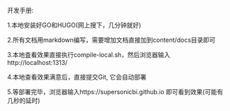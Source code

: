 开发手册:

1.本地安装好GO和HUGO(网上搜下，几分钟就好)

2.所有文档用markdown编写，需要增加文档直接加到content/docs目录即可

3.本地査看效果直接执行compile-local.sh，然后浏览器输入http://localhost:1313/

4.本地查看效果满意后，直接提交Git, 它会自动部署

5.等部署完毕，浏览器输入https://supersonicbi.github.io 即可看到效果(可能有几秒的延时)
